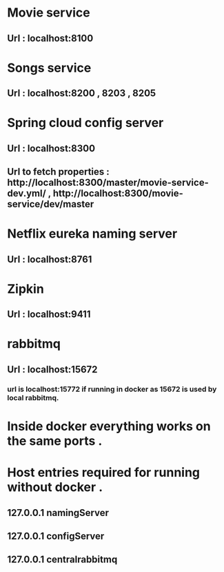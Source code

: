 # Movie service
## Url : localhost:8100

# Songs service
## Url : localhost:8200 , 8203 , 8205

# Spring cloud config server
## Url : localhost:8300
## Url to fetch properties : http://localhost:8300/master/movie-service-dev.yml/ , http://localhost:8300/movie-service/dev/master

# Netflix eureka naming server
## Url : localhost:8761

# Zipkin
## Url : localhost:9411

# rabbitmq
## Url : localhost:15672 
### url is localhost:15772 if running in docker as 15672 is used by local rabbitmq.

# Inside docker everything works on the same ports . 

# Host entries required for running without docker . 
## 127.0.0.1 namingServer
## 127.0.0.1 configServer
## 127.0.0.1 centralrabbitmq
  
            



